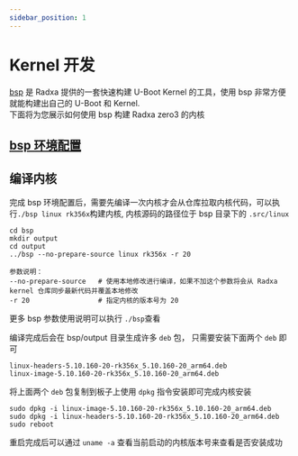 ```yaml
---
sidebar_position: 1
---
```


# Kernel 开发

[bsp](https://github.com/radxa-repo/bsp) 是 Radxa 提供的一套快速构建 U-Boot Kernel 的工具，使用 bsp 非常方便就能构建出自己的 U-Boot 和 Kernel.  
下面将为您展示如何使用 bsp 构建 Radxa zero3 的内核

## [bsp 环境配置](https://github.com/radxa-repo/bsp/blob/main/docs/getting_started.md)

## 编译内核

完成 bsp 环境配置后，需要先编译一次内核才会从仓库拉取内核代码，可以执行``./bsp linux rk356x``构建内核, 内核源码的路径位于 bsp 目录下的 ``.src/linux``

```
cd bsp
mkdir output
cd output
../bsp --no-prepare-source linux rk356x -r 20

参数说明：
--no-prepare-source   # 使用本地修改进行编译，如果不加这个参数将会从 Radxa kernel 仓库同步最新代码并覆盖本地修改
-r 20                 # 指定内核的版本号为 20
```

更多 bsp 参数使用说明可以执行 ``./bsp``查看

编译完成后会在 bsp/output 目录生成许多 ``deb`` 包， 只需要安装下面两个 ``deb`` 即可

```
linux-headers-5.10.160-20-rk356x_5.10.160-20_arm64.deb
linux-image-5.10.160-20-rk356x_5.10.160-20_arm64.deb
```

将上面两个 ``deb`` 包复制到板子上使用 ``dpkg`` 指令安装即可完成内核安装
```
sudo dpkg -i linux-image-5.10.160-20-rk356x_5.10.160-20_arm64.deb
sudo dpkg -i linux-headers-5.10.160-20-rk356x_5.10.160-20_arm64.deb
sudo reboot
```

重启完成后可以通过 ``uname -a`` 查看当前启动的内核版本号来查看是否安装成功
